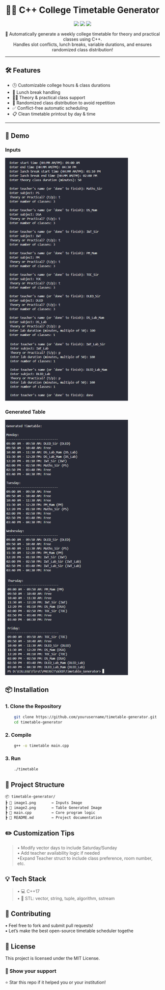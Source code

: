 <h1 align="center">📅✨ C++ College Timetable Generator</h1>

<p align="center">
  <img src="https://img.shields.io/badge/C%2B%2B-Project-blue.svg?style=for-the-badge" />
  <img src="https://img.shields.io/badge/Timetable%20Scheduler-CLI-brightgreen?style=for-the-badge" />
  <img src="https://img.shields.io/badge/Status-Working-orange?style=for-the-badge" />
</p>

<p align="center">
  🏫 Automatically generate a weekly college timetable for theory and practical classes using C++.<br/>
  Handles slot conflicts, lunch breaks, variable durations, and ensures randomized class distribution!
</p>

---

## 🛠️ Features

- 🕒 Customizable college hours & class durations
- 🍱 Lunch break handling
- 👨‍🏫 Theory & practical class support
- 🔀 Randomized class distribution to avoid repetition
- ✅ Conflict-free automatic scheduling
- 📋 Clean timetable printout by day & time

---

## 📸 Demo

### Inputs
<img src="image1.png" alt="Demo Output" width="400"/>

### Generated Table
<img src="image2.png" alt="Demo Output" width="400"/>

## 📦 Installation

### 1. Clone the Repository

```bash
    git clone https://github.com/yourusername/timetable-generator.git
    cd timetable-generator
```
### 2. Compile

```bash
    g++ -o timetable main.cpp
```
### 3. Run

```bash
    ./timetable
```

## 📁 Project Structure

    📦 timetable-generator/
    ┣ 📄 image1.png       → Inputs Image
    ┣ 📄 image2.png       → Table Generated Image
    ┣ 📄 main.cpp         → Core program logic
    ┣ 📄 README.md        → Project documentation


## ✏️ Customization Tips <br>

> • Modify vector<string> days to include Saturday/Sunday <br>
> • Add teacher availability logic if needed <br>
> •Expand Teacher struct to include class preference, room number, etc. <br>

## 💡 Tech Stack <br>

> • 💻 C++17<br>
> • 🧠 STL: vector, string, tuple, algorithm, sstream<br>

## 🤝 Contributing

  • Feel free to fork and submit pull requests!<br>
  • Let’s make the best open-source timetable scheduler togethe

## 📜 License

  This project is licensed under the MIT License.

### 🌟 Show your support

  ⭐ Star this repo if it helped you or your institution!
